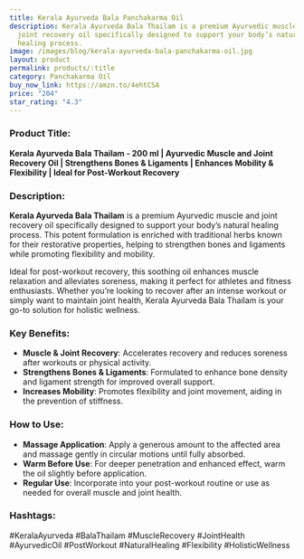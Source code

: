 ```yaml
---
title: Kerala Ayurveda Bala Panchakarma Oil
description: Kerala Ayurveda Bala Thailam is a premium Ayurvedic muscle and
  joint recovery oil specifically designed to support your body’s natural
  healing process.
image: /images/blog/kerala-ayurveda-bala-panchakarma-oil.jpg
layout: product
permalink: products/:title
category: Panchakarma Oil
buy_now_link: https://amzn.to/4ehtCSA
price: "204"
star_rating: "4.3"
---
```

### Product Title:
**Kerala Ayurveda Bala Thailam - 200 ml | Ayurvedic Muscle and Joint Recovery Oil | Strengthens Bones & Ligaments | Enhances Mobility & Flexibility | Ideal for Post-Workout Recovery**

### Description:
**Kerala Ayurveda Bala Thailam** is a premium Ayurvedic muscle and joint recovery oil specifically designed to support your body’s natural healing process. This potent formulation is enriched with traditional herbs known for their restorative properties, helping to strengthen bones and ligaments while promoting flexibility and mobility. 

Ideal for post-workout recovery, this soothing oil enhances muscle relaxation and alleviates soreness, making it perfect for athletes and fitness enthusiasts. Whether you’re looking to recover after an intense workout or simply want to maintain joint health, Kerala Ayurveda Bala Thailam is your go-to solution for holistic wellness.

### Key Benefits:
- **Muscle & Joint Recovery**: Accelerates recovery and reduces soreness after workouts or physical activity.
- **Strengthens Bones & Ligaments**: Formulated to enhance bone density and ligament strength for improved overall support.
- **Increases Mobility**: Promotes flexibility and joint movement, aiding in the prevention of stiffness.

### How to Use:
- **Massage Application**: Apply a generous amount to the affected area and massage gently in circular motions until fully absorbed.
- **Warm Before Use**: For deeper penetration and enhanced effect, warm the oil slightly before application.
- **Regular Use**: Incorporate into your post-workout routine or use as needed for overall muscle and joint health.

### Hashtags:
#KeralaAyurveda #BalaThailam #MuscleRecovery #JointHealth #AyurvedicOil #PostWorkout #NaturalHealing #Flexibility #HolisticWellness
